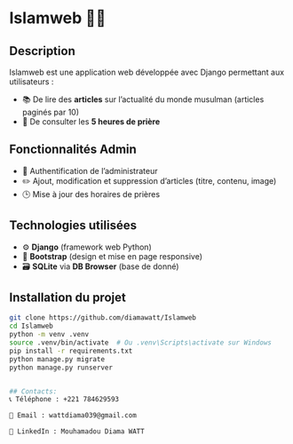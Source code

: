 # Islamweb 🕌📖

## Description
Islamweb est une application web développée avec Django permettant aux utilisateurs :

- 📚 De lire des **articles** sur l’actualité du monde musulman (articles paginés par 10)
- 🕋 De consulter les **5 heures de prière**

## Fonctionnalités Admin
- 🔐 Authentification de l’administrateur
- ✏️ Ajout, modification et suppression d’articles (titre, contenu, image)
- 🕒 Mise à jour des horaires de prières 

## Technologies utilisées
- ⚙️ **Django** (framework web Python)
- 🎨 **Bootstrap** (design et mise en page responsive)
- 🗃️ **SQLite** via **DB Browser** (base de donné)

## Installation du projet

```bash
git clone https://github.com/diamawatt/Islamweb
cd Islamweb
python -m venv .venv
source .venv/bin/activate  # Ou .venv\Scripts\activate sur Windows
pip install -r requirements.txt
python manage.py migrate
python manage.py runserver


## Contacts:
📞 Téléphone : +221 784629593

📧 Email : wattdiama039@gmail.com

💼 LinkedIn : Mouhamadou Diama WATT